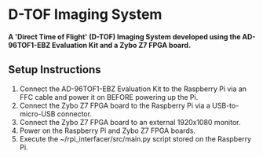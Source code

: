 # D-TOF Imaging System
#### A 'Direct Time of Flight' (D-TOF) Imaging System developed using the AD-96TOF1-EBZ Evaluation Kit and a Zybo Z7 FPGA board.

## Setup Instructions
1. Connect the AD-96TOF1-EBZ Evaluation Kit to the Raspberry Pi via an FFC cable and power it on BEFORE powering up the Pi.  
3. Connect the Zybo Z7 FPGA board to the Raspberry Pi via a USB-to-micro-USB connector.
4. Connect the Zybo Z7 FPGA board to an external 1920x1080 monitor.
5. Power on the Raspberry Pi and Zybo Z7 FPGA boards.
6. Execute the ~/rpi_interfacer/src/main.py script stored on the Raspberry Pi.
